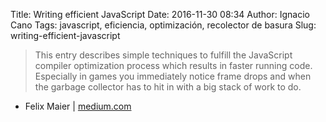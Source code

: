 Title: Writing efficient JavaScript
Date: 2016-11-30 08:34
Author: Ignacio Cano
Tags: javascript, eficiencia, optimización, recolector de basura
Slug: writing-efficient-javascript

> This entry describes simple techniques to fulfill the JavaScript compiler
> optimization process which results in faster running code. Especially in
> games you immediately notice frame drops and when the garbage collector has
> to hit in with a big stack of work to do.

- Felix Maier | [medium.com][]

  [medium.com]: https://medium.com/@xilefmai/efficient-javascript-14a11651d563#.k634iq2t7
   "Writing efficient JavaScript"
